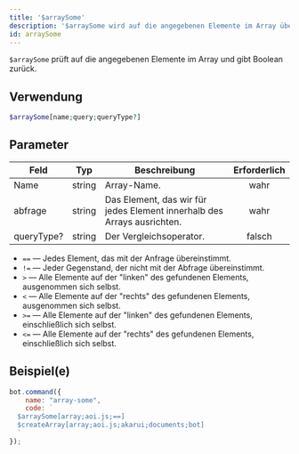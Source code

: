 ```yaml
---
title: '$arraySome'
description: '$arraySome wird auf die angegebenen Elemente im Array überprüfen.'
id: arraySome
---
```


`$arraySome` prüft auf die angegebenen Elemente im Array und gibt Boolean zurück.

## Verwendung

```php
$arraySome[name;query;queryType?]
```

## Parameter

| Feld       | Typ    | Beschreibung                                                            | Erforderlich |
| ---------- | ------ | ----------------------------------------------------------------------- |:------------:|
| Name       | string | Array-Name.                                                             |     wahr     |
| abfrage    | string | Das Element, das wir für jedes Element innerhalb des Arrays ausrichten. |     wahr     |
| queryType? | string | Der Vergleichsoperator.                                                 |    falsch    |

* `==` — Jedes Element, das mit der Anfrage übereinstimmt.
* `!=` — Jeder Gegenstand, der nicht mit der Abfrage übereinstimmt.
* `>`  — Alle Elemente auf der "linken" des gefundenen Elements, ausgenommen sich selbst.
* `<`  — Alle Elemente auf der "rechts" des gefundenen Elements, ausgenommen sich selbst.
* `>=` — Alle Elemente auf der "linken" des gefundenen Elements, einschließlich sich selbst.
* `<=` — Alle Elemente auf der "rechts" des gefundenen Elements, einschließlich sich selbst.

## Beispiel(e)

```javascript
bot.command({
    name: "array-some",
    code: `
  $arraySome[array;aoi.js;==]
  $createArray[array;aoi.js;akarui;documents;bot]
  `
});
```